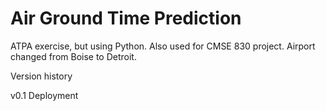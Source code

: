 # Air Ground Time Prediction

ATPA exercise, but using Python. Also used for CMSE 830 project. Airport changed from Boise to Detroit.

Version history  

v0.1  Deployment
